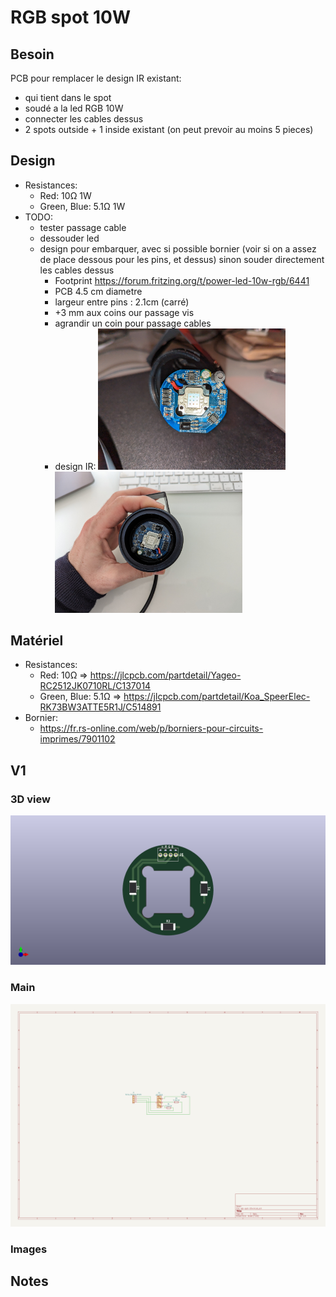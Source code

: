 # RGB spot 10W

## Besoin

PCB pour remplacer le design IR existant:
- qui tient dans le spot
- soudé a la led RGB 10W
- connecter les cables dessus
- 2 spots outside + 1 inside existant (on peut prevoir au moins 5 pieces)

## Design

- Resistances:
  - Red: 10Ω 1W
  - Green, Blue: 5.1Ω 1W
- TODO:
  - tester passage cable
  - dessouder led
  - design pour embarquer, avec si possible bornier (voir si on a assez de place dessous pour les pins, et dessus) sinon souder directement les cables dessus
    - Footprint https://forum.fritzing.org/t/power-led-10w-rgb/6441
    - PCB 4.5 cm diametre
    - largeur entre pins : 2.1cm (carré)
    - +3 mm aux coins our passage vis
    - agrandir un coin pour passage cables
    - design IR: 
      <img src="pictures/existing-enclosure.jpg" width="300">
      <img src="pictures/existing-outside.jpg" width="300">

## Matériel

- Resistances:
  - Red: 10Ω => https://jlcpcb.com/partdetail/Yageo-RC2512JK0710RL/C137014
  - Green, Blue: 5.1Ω => https://jlcpcb.com/partdetail/Koa_SpeerElec-RK73BW3ATTE5R1J/C514891
- Bornier:
  - https://fr.rs-online.com/web/p/borniers-pour-circuits-imprimes/7901102

## V1


### 3D view

![](v1/pictures/3dview.png)

### Main

![](v1/pictures/schematic.png)

### Images

## Notes
